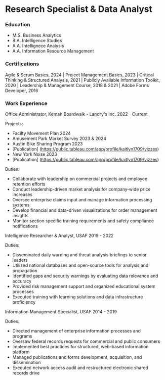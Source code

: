 # Research Specialist & Data Analyst

### Education
- M.S. Business Analytics
- B.A. Intelligence Studies
- A.A. Intellignece Analysis
- A.A. Information Resource Management

### Certifications
Agile & Scrum Basics, 2024 | 
Project Management Basics, 2023 |
Critical Thinking & Structured Analysis, 2021 |
Publicly Available Information Toolkit, 2020 |
Leadership & Management Course, 2018 & 2021 |
Adobe Forms Developer, 2016

### Work Experience
Office Administrator, Kemah Boardwalk - Landry's Inc.
2022 - Current

Projects:

- Facilty Movement Plan 2024
- Amusement Park Market Survey 2023 & 2024
- Austin Bike Sharing Program 2023
-   [Publication] (https://public.tableau.com/app/profile/kaitlyn1709/vizzes)
- New York Noise 2023
-   [Publication] (https://public.tableau.com/app/profile/kaitlyn1709/vizzes)

Duties:
- Collaborate with leadership on commercial projects and employee retention efforts
- Conduct leadership-driven market analysis for company-wide price increases
- Oversee enterprise claims input and manage information processing systems
- Develop financial and data-driven visualizations for order management insights
- Monitor section specific training requirements and safety compliance notifications

Intelligence Researcher & Analyst, USAF
2019 - 2022

Duties:
- Disseminated daily warning and threat analysis briefings to senior leaders
- Utilized national databases and open-source tools for analysis and propagation
- Identified gaps and security warnings by evaluating data relevance and accuracy
- Provided risk management support and organized educational system processes
- Executed training with learning solutions and data infrastructure proficiency

Information Management Specialist, USAF
2014 - 2019

Duties:
- Directed management of enterprise information processes and programs
- Oversaw federal records requests for commercial and public consumers
- Implemented best practices for structured, web-based information platform
- Managed publications and forms development, acquisition, and dissemination
- Executed network access audit and restructured electronic shared records drive


